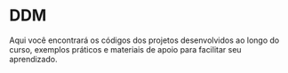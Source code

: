 # DDM
Aqui você encontrará os códigos dos projetos desenvolvidos ao longo do curso, exemplos práticos e materiais de apoio para facilitar seu aprendizado.
